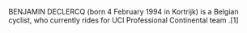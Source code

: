 BENJAMIN DECLERCQ (born 4 February 1994 in Kortrijk) is a Belgian cyclist, who currently rides for UCI Professional Continental team .[1]
